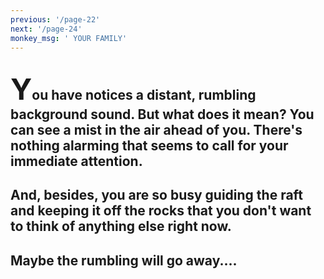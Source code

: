 ```yaml
---
previous: '/page-22'
next: '/page-24'
monkey_msg: ' YOUR FAMILY'
---
```


## <span style="font-size:47px;">Y</span>ou have notices a distant, rumbling background sound. But what does it mean? You can see a mist in the air ahead of you. There's nothing alarming that seems to call for your immediate attention.

## And, besides, you are so busy guiding the raft and keeping it off the rocks that you don't want to think of anything else right now.

## Maybe the rumbling will go away....

